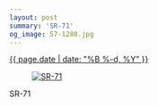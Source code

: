 ```yaml
---
layout: post
summary: 'SR-71'
og_image: 57-1280.jpg
---
```


<div class="post">
 <time>
  <a href="/57">
   {{ page.date | date: "%B %-d, %Y" }}
  </a>
 </time>
 <a href="/57">
  <figure data-taken="9/28/2013">
   <img alt="SR-71" sizes="(min-width: 700px) 50vw, calc(100vw - 2rem)" src="{{ site.assets_url }}/57-640.jpg" srcset="{{ site.assets_url }}/57-1280.jpg 1280w, {{ site.assets_url }}/57-960.jpg 960w, {{ site.assets_url }}/57-640.jpg 640w, {{ site.assets_url }}/57-320.jpg 320w"/>
  </figure>
 </a>
 <span>
  SR-71
 </span>
</div>
